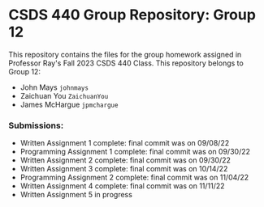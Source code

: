 # CSDS 440 Group Repository: Group 12

This repository contains the files for the group homework assigned in Professor Ray's Fall 2023 CSDS 440 Class. This repository belongs to Group 12:

- John Mays `johnmays`
- Zaichuan You `ZaichuanYou`
- James McHargue `jpmchargue`

### Submissions:

- Written Assignment 1 complete: final commit was on 09/08/22
- Programming Assignment 1 complete: final commit was on 09/30/22
- Written Assignment 2 complete: final commit was on 09/30/22
- Written Assignment 3 complete: final commit was on 10/14/22
- Programming Assignment 2 complete: final commit was on 11/04/22
- Written Assignment 4 complete: final commit was on 11/11/22
- Written Assignment 5 in progress
